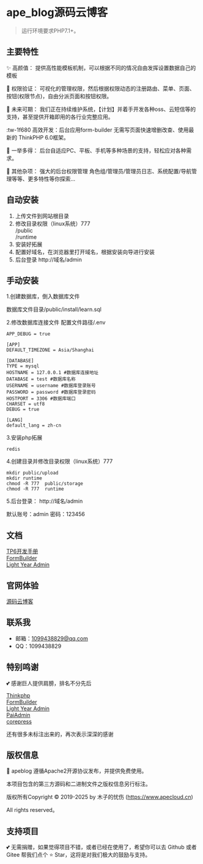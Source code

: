 ape_blog源码云博客
===============

> 运行环境要求PHP7.1+。

## 主要特性

✨ 高颜值： 提供高性能模板机制，可以根据不同的情况自由发挥设置数据自己的模板

🔐 权限验证： 可视化的管理权限，然后根据权限动态的注册路由、菜单、页面、按钮(权限节点)，自由分派页面和按钮权限。

📝 未来可期： 我们正在持续维护系统，【计划】并着手开发各种oss、云短信等的支持，甚至提供开箱即用的各行业完整应用。

 :tw-1f680 高效开发：后台应用form-builder 无需写页面快速增删改查、使用最新的 ThinkPHP 6.0框架。

🧱 一举多得： 后台自适应PC、平板、手机等多种场景的支持，轻松应对各种需求。

💖 其他杂项： 强大的后台权限管理 角色组/管理员/管理员日志、系统配置/导航管理等等、更多特性等你探索...

## 自动安装
1. 上传文件到网站根目录
2. 修改目录权限（linux系统）777  
   /public  
   /runtime
3. 安装好拓展
4. 配置好域名，在浏览器里打开域名，根据安装向导进行安装
5. 后台登录 http://域名/admin

## 手动安装

1.创建数据库，倒入数据库文件

数据库文件目录/public/install/learn.sql

2.修改数据库连接文件
配置文件路径/.env

~~~
APP_DEBUG = true

[APP]
DEFAULT_TIMEZONE = Asia/Shanghai

[DATABASE]
TYPE = mysql
HOSTNAME = 127.0.0.1 #数据库连接地址
DATABASE = test #数据库名称
USERNAME = username #数据库登录账号
PASSWORD = password #数据库登录密码
HOSTPORT = 3306 #数据库端口
CHARSET = utf8
DEBUG = true

[LANG]
default_lang = zh-cn
~~~
3.安装php拓展

~~~
redis 
~~~

4.创建目录并修改目录权限（linux系统）777

~~~
mkdir public/upload 
mkdir runtime
chmod -R 777  public/storage
chmod -R 777  runtime
~~~

5.后台登录：
http://域名/admin

默认账号：admin 密码：123456

## 文档

[TP6开发手册](https://www.kancloud.cn/manual/thinkphp6_0/content)  
[FormBuilder](http://php.form-create.com/)  
[Light Year Admin](http://www.itshubao.com/doc-lyear/lyear.html)  

## 官网体验

[源码云博客](https://blog.apecloud.cn/)  

## 联系我

- 邮箱：1099438829@qq.com 
- QQ：1099438829  

## 特别鸣谢
💕 感谢巨人提供肩膀，排名不分先后

[Thinkphp](https://www.thinkphp.cn/)  
[FormBuilder](http://php.form-create.com/)  
[Light Year Admin](https://gitee.com/yinqi/Light-Year-Admin-Template)  
[PaiAdmin](http://demo.kuzuozhou.cn/)  
[corepress](https://www.lovestu.com/corepress.html)  

还有很多未标注出来的，再次表示深深的感谢

## 版权信息
🔐 apeblog 遵循Apache2开源协议发布，并提供免费使用。

本项目包含的第三方源码和二进制文件之版权信息另行标注。

版权所有Copyright © 2019-2025 by 木子的忧伤 (https://www.apecloud.cn)

All rights reserved。

## 支持项目
💕 无需捐赠，如果觉得项目不错，或者已经在使用了，希望你可以去 Github 或者 Gitee 帮我们点个 ⭐ Star，这将是对我们极大的鼓励与支持。
